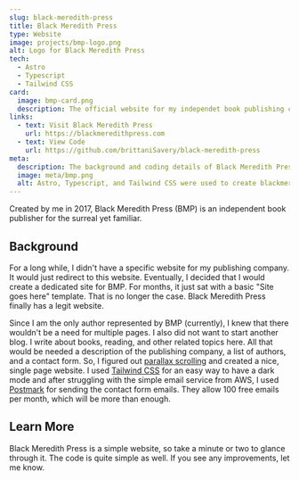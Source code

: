 ```yaml
---
slug: black-meredith-press
title: Black Meredith Press
type: Website
image: projects/bmp-logo.png
alt: Logo for Black Meredith Press
tech:
  - Astro
  - Typescript
  - Tailwind CSS
card:
  image: bmp-card.png
  description: The official website for my independet book publishing company
links:
  - text: Visit Black Meredith Press
    url: https://blackmeredithpress.com
  - text: View Code
    url: https://github.com/brittaniSavery/black-meredith-press
meta:
  description: The background and coding details of Black Meredith Press, an independent book publisher for the surreal yet familar.
  image: meta/bmp.png
  alt: Astro, Typescript, and Tailwind CSS were used to create blackmeredithpress.com.
---
```


Created by me in 2017, Black Meredith Press (BMP) is an independent book publisher for the surreal yet familiar.

## Background

For a long while, I didn't have a specific website for my publishing company. It would just redirect to this website. Eventually, I decided that I would create a dedicated site for BMP. For months, it just sat with a basic "Site goes here" template. That is no longer the case. Black Meredith Press finally has a legit website.

Since I am the only author represented by BMP (currently), I knew that there wouldn't be a need for multiple pages. I also did not want to start another blog. I write about books, reading, and other related topics here. All that would be needed a description of the publishing company, a list of authors, and a contact form. So, I figured out [parallax scrolling](https://en.wikipedia.org/wiki/Parallax_scrolling) and created a nice, single page website. I used [Tailwind CSS](https://tailwindcss.com/) for an easy way to have a dark mode and after struggling with the simple email service from AWS, I used [Postmark](https://postmark.com/) for sending the contact form emails. They allow 100 free emails per month, which will be more than enough.

## Learn More

Black Meredith Press is a simple website, so take a minute or two to glance through it. The code is quite simple as well. If you see any improvements, let me know.
